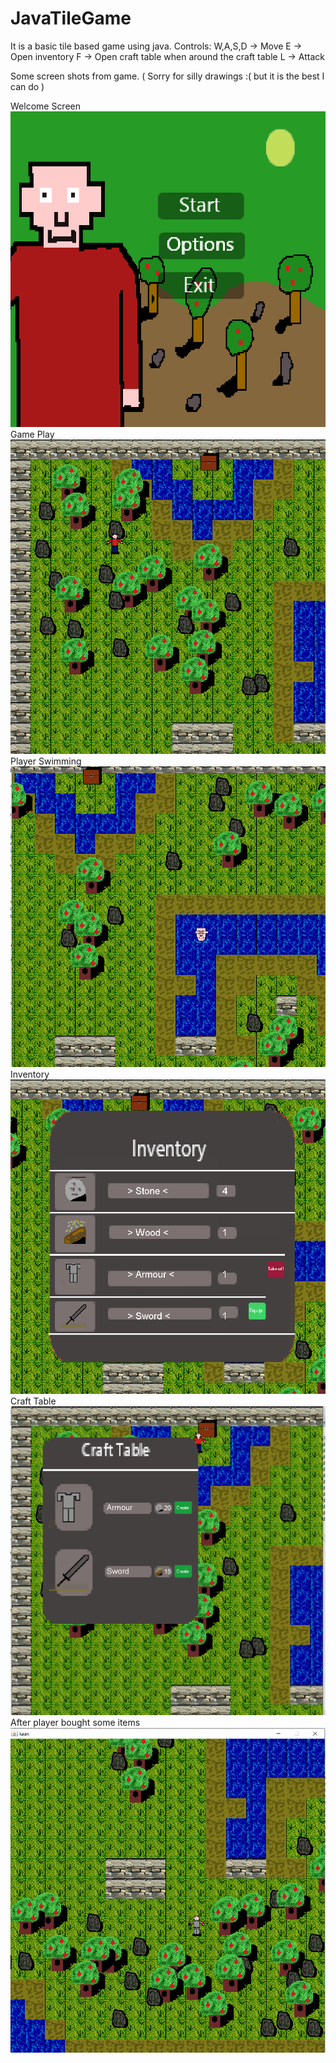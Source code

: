 # JavaTileGame 
It is a basic tile based game using java. 
Controls:
W,A,S,D -> Move
E -> Open inventory
F -> Open craft table when around the craft table
L -> Attack

Some screen shots from game. ( Sorry for silly drawings :( but it is the best I can do )

Welcome Screen
![alt text](https://github.com/kaanatesel/JavaTileGame/blob/master/res/images/ss1.png?raw=true)
Game Play
![alt text](https://github.com/kaanatesel/JavaTileGame/blob/master/res/images/ss3.png?raw=true)
Player Swimming
![alt text](https://github.com/kaanatesel/JavaTileGame/blob/master/res/images/ss%202.png?raw=true)
Inventory
![alt text](https://github.com/kaanatesel/JavaTileGame/blob/master/res/images/ss4.png?raw=true)
Craft Table 
![alt text](https://github.com/kaanatesel/JavaTileGame/blob/master/res/images/ss5.png?raw=true)
After player bought some items
![alt text](https://github.com/kaanatesel/JavaTileGame/blob/master/res/images/ss6.png?raw=true)


